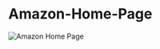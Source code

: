 # Amazon-Home-Page
![Amazon Home Page](https://github.com/jyoti-03/Amazon-Home-Page/assets/100834992/af017563-879e-4b9d-a6ad-0e645ec60141)
